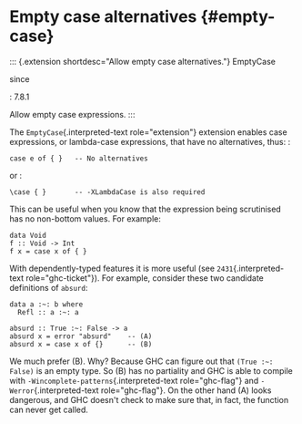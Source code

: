 Empty case alternatives {#empty-case}
=======================

::: {.extension shortdesc="Allow empty case alternatives."}
EmptyCase

since

:   7.8.1

Allow empty case expressions.
:::

The `EmptyCase`{.interpreted-text role="extension"} extension enables
case expressions, or lambda-case expressions, that have no alternatives,
thus: :

    case e of { }   -- No alternatives

or :

    \case { }       -- -XLambdaCase is also required

This can be useful when you know that the expression being scrutinised
has no non-bottom values. For example:

    data Void
    f :: Void -> Int
    f x = case x of { }

With dependently-typed features it is more useful (see
`2431`{.interpreted-text role="ghc-ticket"}). For example, consider
these two candidate definitions of `absurd`:

    data a :~: b where
      Refl :: a :~: a

    absurd :: True :~: False -> a
    absurd x = error "absurd"    -- (A)
    absurd x = case x of {}      -- (B)

We much prefer (B). Why? Because GHC can figure out that
`(True :~: False)` is an empty type. So (B) has no partiality and GHC is
able to compile with `-Wincomplete-patterns`{.interpreted-text
role="ghc-flag"} and `-Werror`{.interpreted-text role="ghc-flag"}. On
the other hand (A) looks dangerous, and GHC doesn\'t check to make sure
that, in fact, the function can never get called.
